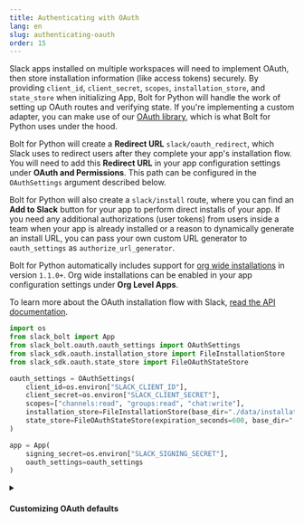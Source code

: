 ```yaml
---
title: Authenticating with OAuth
lang: en
slug: authenticating-oauth
order: 15
---
```


<div class="section-content">

Slack apps installed on multiple workspaces will need to implement OAuth, then store installation information (like access tokens) securely. By providing `client_id`, `client_secret`, `scopes`, `installation_store`, and `state_store` when initializing App, Bolt for Python will handle the work of setting up OAuth routes and verifying state. If you're implementing a custom adapter, you can make use of our [OAuth library](https://slack.dev/python-slack-sdk/oauth/), which is what Bolt for Python uses under the hood.

Bolt for Python will create a **Redirect URL** `slack/oauth_redirect`, which Slack uses to redirect users after they complete your app's installation flow. You will need to add this **Redirect URL** in your app configuration settings under **OAuth and Permissions**. This path can be configured in the `OAuthSettings` argument described below.

Bolt for Python will also create a `slack/install` route, where you can find an **Add to Slack** button for your app to perform direct installs of your app. If you need any additional authorizations (user tokens) from users inside a team when your app is already installed or a reason to dynamically generate an install URL, you can pass your own custom URL generator to `oauth_settings` as `authorize_url_generator`.

Bolt for Python automatically includes support for [org wide installations](https://api.slack.com/enterprise/apps) in version `1.1.0+`. Org wide installations can be enabled in your app configuration settings under **Org Level Apps**.

To learn more about the OAuth installation flow with Slack, [read the API documentation](https://api.slack.com/authentication/oauth-v2).

</div>

```python
import os
from slack_bolt import App
from slack_bolt.oauth.oauth_settings import OAuthSettings
from slack_sdk.oauth.installation_store import FileInstallationStore
from slack_sdk.oauth.state_store import FileOAuthStateStore

oauth_settings = OAuthSettings(
    client_id=os.environ["SLACK_CLIENT_ID"],
    client_secret=os.environ["SLACK_CLIENT_SECRET"],
    scopes=["channels:read", "groups:read", "chat:write"],
    installation_store=FileInstallationStore(base_dir="./data/installations"),
    state_store=FileOAuthStateStore(expiration_seconds=600, base_dir="./data/states")
)

app = App(
    signing_secret=os.environ["SLACK_SIGNING_SECRET"],
    oauth_settings=oauth_settings
)
```

<details class="secondary-wrapper">
<summary class="section-head" markdown="0">
<h4 class="section-head">Customizing OAuth defaults</h4>
</summary>

<div class="secondary-content" markdown="0">
You can override the default OAuth using `oauth_settings`, which can be passed in during the initialization of App. You can override the following:

- `install_path`: Override default path for "Add to Slack" button
- `redirect_uri`: Override default redirect url path
- `callback_options`: Provide custom success and failure pages at the end of the OAuth flow
- `state_store`: Provide a custom state store instead of using the built in `FileOAuthStateStore`
- `installation_store`: Provide a custom installation store instead of the built-in `FileInstallationStore`

</div>

```python
from slack_bolt.oauth.callback_options import CallbackOptions, SuccessArgs, FailureArgs
from slack_bolt.response import BoltResponse

def success(args: SuccessArgs) -> BoltResponse:
    assert args.request is not None
    return BoltResponse(
        status=200,  # you can redirect users too
        body="Your own response to end-users here"
    )

def failure(args: FailureArgs) -> BoltResponse:
    assert args.request is not None
    assert args.reason is not None
    return BoltResponse(
        status=args.suggested_status_code,
        body="Your own response to end-users here"
    )

callback_options = CallbackOptions(success=success, failure=failure)

import os
from slack_bolt import App
from slack_bolt.oauth.oauth_settings import OAuthSettings
from slack_sdk.oauth.installation_store import FileInstallationStore
from slack_sdk.oauth.state_store import FileOAuthStateStore

app = App(
    signing_secret=os.environ.get("SLACK_SIGNING_SECRET"),
    installation_store=FileInstallationStore(base_dir="./data/installations"),
    oauth_settings=OAuthSettings(
        client_id=os.environ.get("SLACK_CLIENT_ID"),
        client_secret=os.environ.get("SLACK_CLIENT_SECRET"),
        scopes=["app_mentions:read", "channels:history", "im:history", "chat:write"],
        user_scopes=[],
        redirect_uri=None,
        install_path="/slack/install",
        redirect_uri_path="/slack/oauth_redirect",
        state_store=FileOAuthStateStore(expiration_seconds=600, base_dir="./data/states"),
        callback_options=callback_options,
    ),
)
```

</details>

